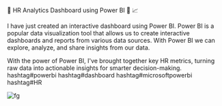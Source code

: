 📅 HR Analytics Dashboard using Power BI 📃 📈 

I have just created  an interactive dashboard using Power BI.
Power BI is a popular data visualization tool that allows us to create interactive dashboards and reports from various data sources. With Power BI we can explore, analyze, and share insights from our data.

With the power of Power BI, I've brought together key HR metrics, turning raw data into actionable insights for smarter decision-making.
hashtag#powerbi hashtag#dashboard hashtag#microsoftpowerbi hashtag#HR



![fg](https://github.com/shalutha1/HR-Analytics-Dashboard/assets/90474520/8eea30f0-184a-4d77-ae66-c16ccec47732)
